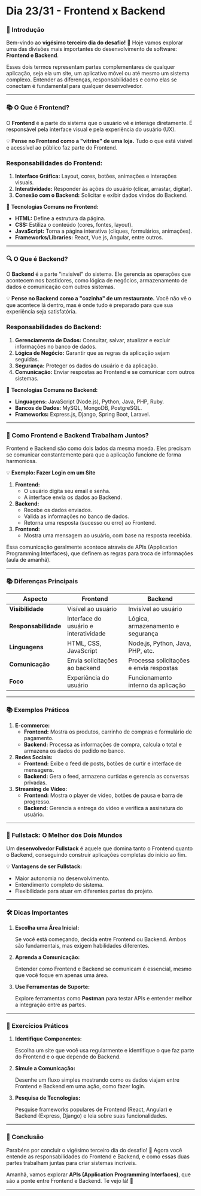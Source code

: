 # Dia 23/31 - Frontend x Backend

### **📌 Introdução**

Bem-vindo ao **vigésimo terceiro dia do desafio!** 🎉 Hoje vamos explorar uma das divisões mais importantes do desenvolvimento de software: **Frontend e Backend**.

Esses dois termos representam partes complementares de qualquer aplicação, seja ela um site, um aplicativo móvel ou até mesmo um sistema complexo. Entender as diferenças, responsabilidades e como elas se conectam é fundamental para qualquer desenvolvedor.

---

### **📚 O Que é Frontend?**

O **Frontend** é a parte do sistema que o usuário vê e interage diretamente. É responsável pela interface visual e pela experiência do usuário (UX).

💡 **Pense no Frontend como a "vitrine" de uma loja.** Tudo o que está visível e acessível ao público faz parte do Frontend.

### **Responsabilidades do Frontend:**

1. **Interface Gráfica:** Layout, cores, botões, animações e interações visuais.
2. **Interatividade:** Responder às ações do usuário (clicar, arrastar, digitar).
3. **Conexão com o Backend:** Solicitar e exibir dados vindos do Backend.

📌 **Tecnologias Comuns no Frontend:**

- **HTML:** Define a estrutura da página.
- **CSS:** Estiliza o conteúdo (cores, fontes, layout).
- **JavaScript:** Torna a página interativa (cliques, formulários, animações).
- **Frameworks/Libraries:** React, Vue.js, Angular, entre outros.

---

### **🔍 O Que é Backend?**

O **Backend** é a parte "invisível" do sistema. Ele gerencia as operações que acontecem nos bastidores, como lógica de negócios, armazenamento de dados e comunicação com outros sistemas.

💡 **Pense no Backend como a "cozinha" de um restaurante.** Você não vê o que acontece lá dentro, mas é onde tudo é preparado para que sua experiência seja satisfatória.

### **Responsabilidades do Backend:**

1. **Gerenciamento de Dados:** Consultar, salvar, atualizar e excluir informações no banco de dados.
2. **Lógica de Negócio:** Garantir que as regras da aplicação sejam seguidas.
3. **Segurança:** Proteger os dados do usuário e da aplicação.
4. **Comunicação:** Enviar respostas ao Frontend e se comunicar com outros sistemas.

📌 **Tecnologias Comuns no Backend:**

- **Linguagens:** JavaScript (Node.js), Python, Java, PHP, Ruby.
- **Bancos de Dados:** MySQL, MongoDB, PostgreSQL.
- **Frameworks:** Express.js, Django, Spring Boot, Laravel.

---

### **🔄 Como Frontend e Backend Trabalham Juntos?**

Frontend e Backend são como dois lados da mesma moeda. Eles precisam se comunicar constantemente para que a aplicação funcione de forma harmoniosa.

💡 **Exemplo: Fazer Login em um Site**

1. **Frontend:**
    - O usuário digita seu email e senha.
    - A interface envia os dados ao Backend.
2. **Backend:**
    - Recebe os dados enviados.
    - Valida as informações no banco de dados.
    - Retorna uma resposta (sucesso ou erro) ao Frontend.
3. **Frontend:**
    - Mostra uma mensagem ao usuário, com base na resposta recebida.

Essa comunicação geralmente acontece através de APIs (Application Programming Interfaces), que definem as regras para troca de informações (aula de amanhã).

---

### **📚 Diferenças Principais**

| **Aspecto** | **Frontend** | **Backend** |
| --- | --- | --- |
| **Visibilidade** | Visível ao usuário | Invisível ao usuário |
| **Responsabilidade** | Interface do usuário e interatividade | Lógica, armazenamento e segurança |
| **Linguagens** | HTML, CSS, JavaScript | Node.js, Python, Java, PHP, etc. |
| **Comunicação** | Envia solicitações ao backend | Processa solicitações e envia respostas |
| **Foco** | Experiência do usuário | Funcionamento interno da aplicação |

---

### **📚 Exemplos Práticos**

1. **E-commerce:**
    - **Frontend:** Mostra os produtos, carrinho de compras e formulário de pagamento.
    - **Backend:** Processa as informações de compra, calcula o total e armazena os dados do pedido no banco.
2. **Redes Sociais:**
    - **Frontend:** Exibe o feed de posts, botões de curtir e interface de mensagens.
    - **Backend:** Gera o feed, armazena curtidas e gerencia as conversas privadas.
3. **Streaming de Vídeo:**
    - **Frontend:** Mostra o player de vídeo, botões de pausa e barra de progresso.
    - **Backend:** Gerencia a entrega do vídeo e verifica a assinatura do usuário.

---

### **📌 Fullstack: O Melhor dos Dois Mundos**

Um **desenvolvedor Fullstack** é aquele que domina tanto o Frontend quanto o Backend, conseguindo construir aplicações completas do início ao fim.

💡 **Vantagens de ser Fullstack:**

- Maior autonomia no desenvolvimento.
- Entendimento completo do sistema.
- Flexibilidade para atuar em diferentes partes do projeto.

---

### **🛠️ Dicas Importantes**

1. **Escolha uma Área Inicial:**
    
    Se você está começando, decida entre Frontend ou Backend. Ambos são fundamentais, mas exigem habilidades diferentes.
    
2. **Aprenda a Comunicação:**
    
    Entender como Frontend e Backend se comunicam é essencial, mesmo que você foque em apenas uma área.
    
3. **Use Ferramentas de Suporte:**
    
    Explore ferramentas como **Postman** para testar APIs e entender melhor a integração entre as partes.
    

---

### **🎯 Exercícios Práticos**

1. **Identifique Componentes:**
    
    Escolha um site que você usa regularmente e identifique o que faz parte do Frontend e o que depende do Backend.
    
2. **Simule a Comunicação:**
    
    Desenhe um fluxo simples mostrando como os dados viajam entre Frontend e Backend em uma ação, como fazer login.
    
3. **Pesquisa de Tecnologias:**
    
    Pesquise frameworks populares de Frontend (React, Angular) e Backend (Express, Django) e leia sobre suas funcionalidades.
    

---

### **🚀 Conclusão**

Parabéns por concluir o vigésimo terceiro dia do desafio! 🎉 Agora você entende as responsabilidades do Frontend e Backend, e como essas duas partes trabalham juntas para criar sistemas incríveis.

Amanhã, vamos explorar **APIs (Application Programming Interfaces)**, que são a ponte entre Frontend e Backend. Te vejo lá! 👋

---